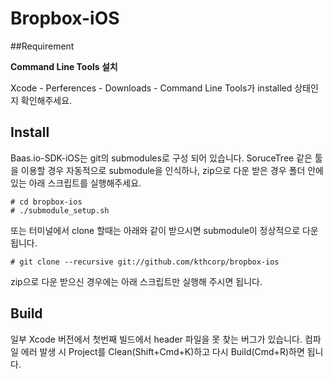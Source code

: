 # Bropbox-iOS

##Requirement 

**Command Line Tools 설치**

Xcode - Perferences - Downloads - Command Line Tools가 installed 상태인지 확인해주세요. 
<br>
## Install
Baas.io-SDK-iOS는 git의 submodules로 구성 되어 있습니다. SoruceTree 같은 툴을 이용할 경우 자동적으로 submodule을 인식하나, zip으로 다운 받은 경우 폴더 안에 있는 아래 스크립트를 실행해주세요.

	# cd bropbox-ios
	# ./submodule_setup.sh	


또는 터미널에서 clone 할때는 아래와 같이 받으시면 submodule이 정상적으로 다운 됩니다.


	# git clone --recursive git://github.com/kthcorp/bropbox-ios

zip으로 다운 받으신 경우에는 아래 스크립트만 실행해 주시면 됩니다.

## Build
일부 Xcode 버전에서 첫번째 빌드에서 header 파일을 못 찾는 버그가 있습니다. 컴파일 에러 발생 시 Project를 Clean(Shift+Cmd+K)하고 다시 Build(Cmd+R)하면 됩니다.
